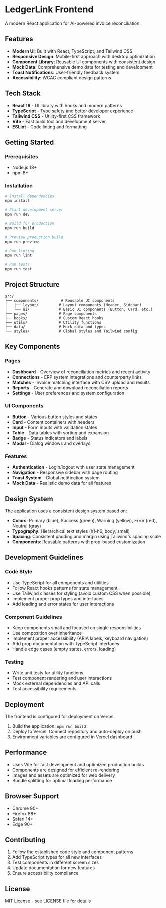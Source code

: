 # LedgerLink Frontend

A modern React application for AI-powered invoice reconciliation.

## Features

- **Modern UI**: Built with React, TypeScript, and Tailwind CSS
- **Responsive Design**: Mobile-first approach with desktop optimization
- **Component Library**: Reusable UI components with consistent design
- **Mock Data**: Comprehensive demo data for testing and development
- **Toast Notifications**: User-friendly feedback system
- **Accessibility**: WCAG compliant design patterns

## Tech Stack

- **React 18** - UI library with hooks and modern patterns
- **TypeScript** - Type safety and better developer experience
- **Tailwind CSS** - Utility-first CSS framework
- **Vite** - Fast build tool and development server
- **ESLint** - Code linting and formatting

## Getting Started

### Prerequisites

- Node.js 18+ 
- npm 8+

### Installation

```bash
# Install dependencies
npm install

# Start development server
npm run dev

# Build for production
npm run build

# Preview production build
npm run preview

# Run linting
npm run lint

# Run tests
npm run test
```

## Project Structure

```
src/
├── components/          # Reusable UI components
│   ├── layout/         # Layout components (Header, Sidebar)
│   └── ui/             # Basic UI components (Button, Card, etc.)
├── pages/              # Page components
├── hooks/              # Custom React hooks
├── utils/              # Utility functions
├── data/               # Mock data and types
└── styles/             # Global styles and Tailwind config
```

## Key Components

### Pages
- **Dashboard** - Overview of reconciliation metrics and recent activity
- **Connections** - ERP system integrations and counterparty links
- **Matches** - Invoice matching interface with CSV upload and results
- **Reports** - Generate and download reconciliation reports
- **Settings** - User preferences and system configuration

### UI Components
- **Button** - Various button styles and states
- **Card** - Content containers with headers
- **Input** - Form inputs with validation states
- **Table** - Data tables with sorting and expansion
- **Badge** - Status indicators and labels
- **Modal** - Dialog windows and overlays

### Features
- **Authentication** - Login/logout with user state management
- **Navigation** - Responsive sidebar with page routing
- **Toast System** - Global notification system
- **Mock Data** - Realistic demo data for all features

## Design System

The application uses a consistent design system based on:

- **Colors**: Primary (blue), Success (green), Warning (yellow), Error (red), Neutral (gray)
- **Typography**: Hierarchical text styles (h1-h6, body, small)
- **Spacing**: Consistent padding and margin using Tailwind's spacing scale
- **Components**: Reusable patterns with prop-based customization

## Development Guidelines

### Code Style
- Use TypeScript for all components and utilities
- Follow React hooks patterns for state management
- Use Tailwind classes for styling (avoid custom CSS when possible)
- Implement proper prop types and interfaces
- Add loading and error states for user interactions

### Component Guidelines
- Keep components small and focused on single responsibilities
- Use composition over inheritance
- Implement proper accessibility (ARIA labels, keyboard navigation)
- Add prop documentation with TypeScript interfaces
- Handle edge cases (empty states, errors, loading)

### Testing
- Write unit tests for utility functions
- Test component rendering and user interactions
- Mock external dependencies and API calls
- Test accessibility requirements

## Deployment

The frontend is configured for deployment on Vercel:

1. Build the application: `npm run build`
2. Deploy to Vercel: Connect repository and auto-deploy on push
3. Environment variables are configured in Vercel dashboard

## Performance

- Uses Vite for fast development and optimized production builds
- Components are designed for efficient re-rendering
- Images and assets are optimized for web delivery
- Bundle splitting for optimal loading performance

## Browser Support

- Chrome 90+
- Firefox 88+
- Safari 14+
- Edge 90+

## Contributing

1. Follow the established code style and component patterns
2. Add TypeScript types for all new interfaces
3. Test components in different screen sizes
4. Update documentation for new features
5. Ensure accessibility compliance

## License

MIT License - see LICENSE file for details
